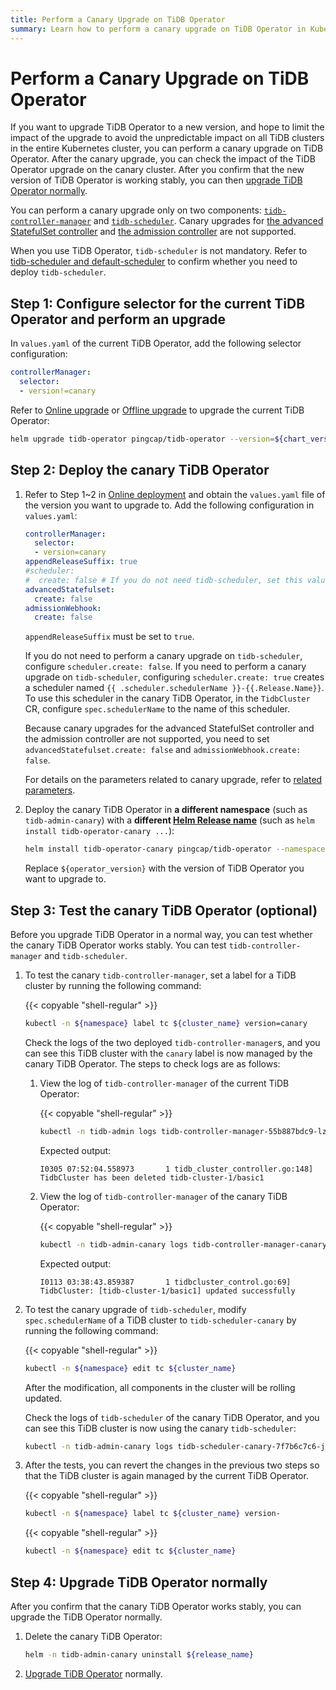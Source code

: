 ```yaml
---
title: Perform a Canary Upgrade on TiDB Operator
summary: Learn how to perform a canary upgrade on TiDB Operator in Kubernetes. Canary upgrade avoids the unpredictable impact of a TiDB Operator upgrade on all TiDB clusters in the entire Kubernetes cluster.
---
```


# Perform a Canary Upgrade on TiDB Operator

If you want to upgrade TiDB Operator to a new version, and hope to limit the impact of the upgrade to avoid the unpredictable impact on all TiDB clusters in the entire Kubernetes cluster, you can perform a canary upgrade on TiDB Operator. After the canary upgrade, you can check the impact of the TiDB Operator upgrade on the canary cluster. After you confirm that the new version of TiDB Operator is working stably, you can then [upgrade TiDB Operator normally](upgrade-tidb-operator.md).

You can perform a canary upgrade only on two components: [`tidb-controller-manager`](architecture.md) and [`tidb-scheduler`](tidb-scheduler.md). Canary upgrades for [the advanced StatefulSet controller](advanced-statefulset.md) and [the admission controller](enable-admission-webhook.md) are not supported.

When you use TiDB Operator, `tidb-scheduler` is not mandatory. Refer to [tidb-scheduler and default-scheduler](tidb-scheduler.md#tidb-scheduler-and-default-scheduler) to confirm whether you need to deploy `tidb-scheduler`.

## Step 1: Configure selector for the current TiDB Operator and perform an upgrade

In `values.yaml` of the current TiDB Operator, add the following selector configuration:

```yaml
controllerManager:
  selector:
  - version!=canary
```

Refer to [Online upgrade](upgrade-tidb-operator.md#online-upgrade) or [Offline upgrade](upgrade-tidb-operator.md#offline-upgrade) to upgrade the current TiDB Operator:

```bash
helm upgrade tidb-operator pingcap/tidb-operator --version=${chart_version} -f ${HOME}/tidb-operator/values-tidb-operator.yaml
```

## Step 2: Deploy the canary TiDB Operator

1. Refer to Step 1~2 in [Online deployment](deploy-tidb-operator.md#online-deployment) and obtain the `values.yaml` file of the version you want to upgrade to. Add the following configuration in `values.yaml`:

    ```yaml
    controllerManager:
      selector:
      - version=canary
    appendReleaseSuffix: true
    #scheduler:
    #  create: false # If you do not need tidb-scheduler, set this value to false.
    advancedStatefulset:
      create: false
    admissionWebhook:
      create: false
    ```

    `appendReleaseSuffix` must be set to `true`.

    If you do not need to perform a canary upgrade on `tidb-scheduler`, configure `scheduler.create: false`. If you need to perform a canary upgrade on `tidb-scheduler`, configuring `scheduler.create: true` creates a scheduler named `{{ .scheduler.schedulerName }}-{{.Release.Name}}`. To use this scheduler in the canary TiDB Operator, in the `TidbCluster` CR, configure `spec.schedulerName` to the name of this scheduler.

    Because canary upgrades for the advanced StatefulSet controller and the admission controller are not supported, you need to set `advancedStatefulset.create: false` and `admissionWebhook.create: false`.

    For details on the parameters related to canary upgrade, refer to [related parameters](deploy-multiple-tidb-operator.md#related-parameters).

2. Deploy the canary TiDB Operator in **a different namespace** (such as `tidb-admin-canary`) with a **different [Helm Release name](https://helm.sh/docs/intro/using_helm/#three-big-concepts)** (such as `helm install tidb-operator-canary ...`):

    ```bash
    helm install tidb-operator-canary pingcap/tidb-operator --namespace=tidb-admin-canary --version=${operator_version} -f ${HOME}/tidb-operator/${operator_version}/values-tidb-operator.yaml
    ```

    Replace `${operator_version}` with the version of TiDB Operator you want to upgrade to.

## Step 3: Test the canary TiDB Operator (optional)

Before you upgrade TiDB Operator in a normal way, you can test whether the canary TiDB Operator works stably. You can test `tidb-controller-manager` and `tidb-scheduler`.

1. To test the canary `tidb-controller-manager`, set a label for a TiDB cluster by running the following command:

    {{< copyable "shell-regular" >}}

    ```bash
    kubectl -n ${namespace} label tc ${cluster_name} version=canary
    ```

    Check the logs of the two deployed `tidb-controller-manager`s, and you can see this TiDB cluster with the `canary` label is now managed by the canary TiDB Operator. The steps to check logs are as follows:

    1. View the log of `tidb-controller-manager` of the current TiDB Operator:

        {{< copyable "shell-regular" >}}

        ```bash
        kubectl -n tidb-admin logs tidb-controller-manager-55b887bdc9-lzdwv
        ```

        Expected output:

        ```
        I0305 07:52:04.558973       1 tidb_cluster_controller.go:148] TidbCluster has been deleted tidb-cluster-1/basic1
        ```

    2. View the log of `tidb-controller-manager` of the canary TiDB Operator:

        {{< copyable "shell-regular" >}}

        ```bash
        kubectl -n tidb-admin-canary logs tidb-controller-manager-canary-6dcb9bdd95-qf4qr
        ```

        Expected output:

        ```
        I0113 03:38:43.859387       1 tidbcluster_control.go:69] TidbCluster: [tidb-cluster-1/basic1] updated successfully
        ```

2. To test the canary upgrade of `tidb-scheduler`, modify `spec.schedulerName` of a TiDB cluster to `tidb-scheduler-canary` by running the following command:

    {{< copyable "shell-regular" >}}

    ```bash
    kubectl -n ${namespace} edit tc ${cluster_name}
    ```

    After the modification, all components in the cluster will be rolling updated.

    Check the logs of `tidb-scheduler` of the canary TiDB Operator, and you can see this TiDB cluster is now using the canary `tidb-scheduler`:

    ```bash
    kubectl -n tidb-admin-canary logs tidb-scheduler-canary-7f7b6c7c6-j5p2j -c tidb-scheduler
    ```

3. After the tests, you can revert the changes in the previous two steps so that the TiDB cluster is again managed by the current TiDB Operator.

    {{< copyable "shell-regular" >}}

    ```bash
    kubectl -n ${namespace} label tc ${cluster_name} version-
    ```

    {{< copyable "shell-regular" >}}

    ```bash
    kubectl -n ${namespace} edit tc ${cluster_name}
    ```

## Step 4: Upgrade TiDB Operator normally

After you confirm that the canary TiDB Operator works stably, you can upgrade the TiDB Operator normally.

1. Delete the canary TiDB Operator:

    ```bash
    helm -n tidb-admin-canary uninstall ${release_name}
    ```

2. [Upgrade TiDB Operator](upgrade-tidb-operator.md) normally.

